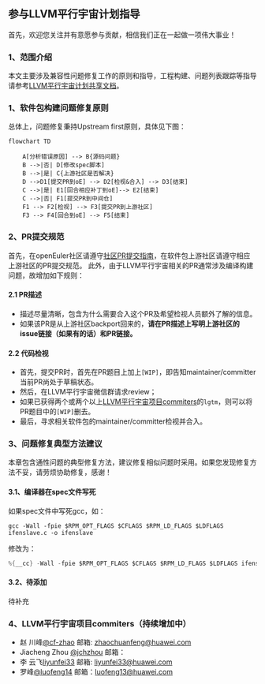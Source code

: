 ## 参与LLVM平行宇宙计划指导
首先，欢迎您关注并有意愿参与贡献，相信我们正在一起做一项伟大事业！

### 1、范围介绍
本文主要涉及兼容性问题修复工作的原则和指导，工程构建、问题列表跟踪等指导请参考[LLVM平行宇宙计划共享文档](https://docs.qq.com/doc/DZG9yRHJ3WlNvUGV2)。

### 1、软件包构建问题修复原则
总体上，问题修复秉持Upstream first原则，具体见下图：
```mermaid
flowchart TD

    A[分析错误原因] --> B{源码问题}
    B -->|否| D[修改spec脚本]
    B -->|是| C{上游社区是否解决}
    D -->D1[提交PR到oE] --> D2[检视&合入] --> D3[结束]
    C -->|是| E1[回合相应补丁到oE]--> E2[结束]
    C -->|否| F1[提交PR到中间仓]
    F1 --> F2[检视] --> F3[提交PR到上游社区]
    F3 --> F4[回合到oE] --> F5[结束]
```
### 2、PR提交规范
首先，在openEuler社区请遵守[社区PR提交指南](https://gitee.com/openeuler/community/blob/master/zh/contributors/pull-request.md)，在软件包上游社区请遵守相应上游社区的PR提交规范。
此外，由于LLVM平行宇宙相关的PR通常涉及编译构建问题，故增加如下规则：
#### 2.1 PR描述
* 描述尽量清晰，包含为什么需要合入这个PR及希望检视人员额外了解的信息。
* 如果该PR是从上游社区backport回来的，**请在PR描述上写明上游社区的issue链接（如果有的话）和PR链接。**
#### 2.2 代码检视
* 首先，提交PR时，首先在PR题目上加上`[WIP]`，即告知maintainer/committer当前PR尚处于草稿状态。
* 然后，在LLVM平行宇宙微信群请求review；
* 如果已获得两个或两个以上[LLVM平行宇宙项目commiters](https://gitee.com/cf-zhao/compiler-docs/blob/master/LLVM%20Parallel%20Universe%20Project/%E5%8F%82%E4%B8%8E%E8%B4%A1%E7%8C%AE%E6%8C%87%E5%AF%BC.md#4llvm%E5%B9%B3%E8%A1%8C%E5%AE%87%E5%AE%99%E9%A1%B9%E7%9B%AEcommiters%E6%8C%81%E7%BB%AD%E5%A2%9E%E5%8A%A0%E4%B8%AD)的`lgtm`，则可以将PR题目中的`[WIP]`删去。
* 最后，寻求相关软件包的maintainer/committer检视并合入。

### 3、问题修复典型方法建议
本章包含通性问题的典型修复方法，建议修复相似问题时采用。如果您发现修复方法不妥，请劳烦协助修复，感谢！
#### 3.1、编译器在spec文件写死
如果spec文件中写死gcc，如：
```abap
gcc -Wall -fpie $RPM_OPT_FLAGS $CFLAGS $RPM_LD_FLAGS $LDFLAGS ifenslave.c -o ifenslave
```
修改为：
```c
%{__cc} -Wall -fpie $RPM_OPT_FLAGS $CFLAGS $RPM_LD_FLAGS $LDFLAGS ifenslave.c -o ifenslave
```
#### 3.2、待添加
待补充

### 4、LLVM平行宇宙项目commiters（持续增加中）
 - 赵 川峰[@cf-zhao](https://gitee.com/cf-zhao) 邮箱: zhaochuanfeng@huawei.com
 - Jiacheng Zhou [@jchzhou](https://gitee.com/jchzhou) 邮箱：
 - 李 云飞[liyunfei33](https://gitee.com/liyunfei33) 邮箱: liyunfei33@huawei.com
 - 罗峰[@luofeng14](https://gitee.com/luofeng14) 邮箱：luofeng13@huawei.com
